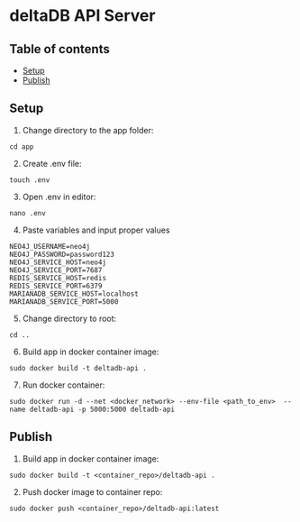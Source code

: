 # deltaDB API Server

## Table of contents
* [Setup](#setup)
* [Publish](#publish)

## Setup

1. Change directory to the app folder: 
```
cd app
```
2. Create .env file: 
```
touch .env
```
3. Open .env in editor: 
```
nano .env
```
4. Paste variables and input proper values

```
NEO4J_USERNAME=neo4j
NEO4J_PASSWORD=password123
NEO4J_SERVICE_HOST=neo4j
NEO4J_SERVICE_PORT=7687
REDIS_SERVICE_HOST=redis
REDIS_SERVICE_PORT=6379
MARIANADB_SERVICE_HOST=localhost
MARIANADB_SERVICE_PORT=5000
```
5. Change directory to root:
```
cd ..
```
6. Build app in docker container image: 
```
sudo docker build -t deltadb-api .
```
7. Run docker container:
```
sudo docker run -d --net <docker_network> --env-file <path_to_env>  --name deltadb-api -p 5000:5000 deltadb-api
```

## Publish

1. Build app in docker container image: 
```
sudo docker build -t <container_repo>/deltadb-api .
```

2. Push docker image to container repo: 
```
sudo docker push <container_repo>/deltadb-api:latest
```